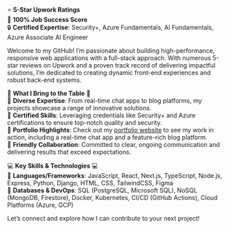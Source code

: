 ⭐ **5-Star Upwork Ratings**  
💯 **100% Job Success Score**  
🔒 **Certified Expertise**: Security+, Azure Fundamentals, AI Fundamentals, Azure Associate AI Engineer

Welcome to my GitHub! I’m passionate about building high-performance, responsive web applications with a full-stack approach. With numerous 5-star reviews on Upwork and a proven track record of delivering impactful solutions, I’m dedicated to creating dynamic front-end experiences and robust back-end systems.

🌟 **What I Bring to the Table** 🌟  
🔹 **Diverse Expertise**: From real-time chat apps to blog platforms, my projects showcase a range of innovative solutions.  
🔹 **Certified Skills**: Leveraging credentials like Security+ and Azure certifications to ensure top-notch quality and security.  
🔹 **Portfolio Highlights**: Check out my [portfolio website](https://www.alexandermilliken.com/) to see my work in action, including a real-time chat app and a feature-rich blog platform.  
🔹 **Friendly Collaboration**: Committed to clear, ongoing communication and delivering results that exceed expectations.

💻 **Key Skills & Technologies** 💻  
📌 **Languages/Frameworks**: JavaScript, React, Next.js, TypeScript, Node.js, Express, Python, Django, HTML, CSS, TailwindCSS, Figma  
📌 **Databases & DevOps**: SQL (PostgreSQL, Microsoft SQL), NoSQL (MongoDB, Firestore), Docker, Kubernetes, CI/CD (GitHub Actions), Cloud Platforms (Azure, GCP)

Let’s connect and explore how I can contribute to your next project!
